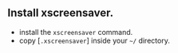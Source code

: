 ## Install xscreensaver.
- install the `xscreensaver` command.
- copy [`.xscreensaver`] inside your `~/` directory.
